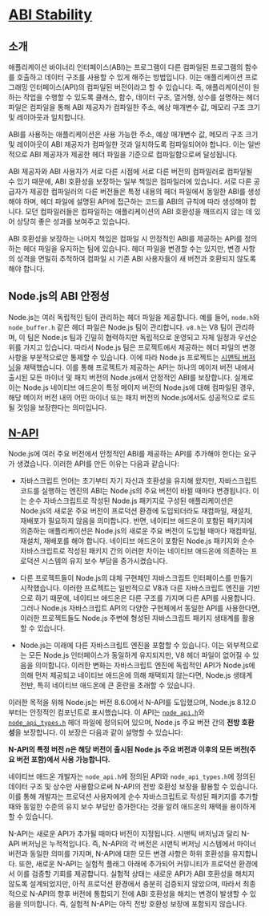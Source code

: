 # [ABI Stability](https://nodejs.org/en/learn/modules/publishing-a-package#abi-stability)





## 소개

애플리케이션 바이너리 인터페이스(ABI)는 프로그램이 다른 컴파일된 프로그램의 함수를 호출하고 데이터 구조를 사용할 수 있게 해주는 방법입니다. 이는 애플리케이션 프로그래밍 인터페이스(API)의 컴파일된 버전이라고 할 수 있습니다. 즉, 애플리케이션이 원하는 작업을 수행할 수 있도록 클래스, 함수, 데이터 구조, 열거형, 상수를 설명하는 헤더 파일은 컴파일을 통해 ABI 제공자가 컴파일한 주소, 예상 매개변수 값, 메모리 구조 크기 및 레이아웃과 일치합니다.

ABI를 사용하는 애플리케이션은 사용 가능한 주소, 예상 매개변수 값, 메모리 구조 크기 및 레이아웃이 ABI 제공자가 컴파일한 것과 일치하도록 컴파일되어야 합니다. 이는 일반적으로 ABI 제공자가 제공한 헤더 파일을 기준으로 컴파일함으로써 달성됩니다.

ABI 제공자와 ABI 사용자가 서로 다른 시점에 서로 다른 버전의 컴파일러로 컴파일될 수 있기 때문에, ABI 호환성을 보장하는 일부 책임은 컴파일러에 있습니다. 서로 다른 공급자가 제공한 컴파일러의 다른 버전들은 특정 내용의 헤더 파일에서 동일한 ABI를 생성해야 하며, 헤더 파일에 설명된 API에 접근하는 코드를 ABI의 규칙에 따라 생성해야 합니다. 모던 컴파일러들은 컴파일하는 애플리케이션의 ABI 호환성을 깨뜨리지 않는 데 있어 상당히 좋은 성과를 보여주고 있습니다.

ABI 호환성을 보장하는 나머지 책임은 컴파일 시 안정적인 ABI를 제공하는 API를 정의하는 헤더 파일을 유지하는 팀에 있습니다. 헤더 파일을 변경할 수는 있지만, 변경 사항의 성격을 면밀히 추적하여 컴파일 시 기존 ABI 사용자들이 새 버전과 호환되지 않도록 해야 합니다.


## Node.js의 ABI 안정성

Node.js는 여러 독립적인 팀이 관리하는 헤더 파일을 제공합니다. 예를 들어, `node.h`와 `node_buffer.h` 같은 헤더 파일은 Node.js 팀이 관리합니다. `v8.h`는 V8 팀이 관리하며, 이 팀은 Node.js 팀과 긴밀히 협력하지만 독립적으로 운영되고 자체 일정과 우선순위를 가지고 있습니다. 따라서 Node.js 팀은 프로젝트에서 제공하는 헤더 파일의 변경 사항을 부분적으로만 통제할 수 있습니다. 이에 따라 Node.js 프로젝트는 [시맨틱 버저닝](https://semver.org/)을 채택했습니다. 이를 통해 프로젝트가 제공하는 API는 하나의 메이저 버전 내에서 출시된 모든 마이너 및 패치 버전의 Node.js에서 안정적인 ABI를 보장합니다. 실제로 이는 Node.js 네이티브 애드온이 특정 메이저 버전의 Node.js에 대해 컴파일된 경우, 해당 메이저 버전 내의 어떤 마이너 또는 패치 버전의 Node.js에서도 성공적으로 로드될 것임을 보장한다는 의미입니다.


## [N-API](https://nodejs.org/en/learn/modules/publishing-a-package#n-api)

Node.js에 여러 주요 버전에서 안정적인 ABI를 제공하는 API를 추가해야 한다는 요구가 생겼습니다. 이러한 API를 만든 이유는 다음과 같습니다:

-   자바스크립트 언어는 초기부터 자기 자신과 호환성을 유지해 왔지만, 자바스크립트 코드를 실행하는 엔진의 ABI는 Node.js의 주요 버전이 바뀔 때마다 변경됩니다. 이는 순수 자바스크립트로 작성된 Node.js 패키지로 구성된 애플리케이션은 Node.js의 새로운 주요 버전이 프로덕션 환경에 도입되더라도 재컴파일, 재설치, 재배포가 필요하지 않음을 의미합니다. 반면, 네이티브 애드온이 포함된 패키지에 의존하는 애플리케이션은 Node.js의 새로운 주요 버전이 도입될 때마다 재컴파일, 재설치, 재배포를 해야 합니다. 네이티브 애드온이 포함된 Node.js 패키지와 순수 자바스크립트로 작성된 패키지 간의 이러한 차이는 네이티브 애드온에 의존하는 프로덕션 시스템의 유지 보수 부담을 증가시켰습니다.
    
-   다른 프로젝트들이 Node.js의 대체 구현체인 자바스크립트 인터페이스를 만들기 시작했습니다. 이러한 프로젝트는 일반적으로 V8과 다른 자바스크립트 엔진을 기반으로 하기 때문에, 네이티브 애드온은 다른 구조를 가지며 다른 API를 사용합니다. 그러나 Node.js 자바스크립트 API의 다양한 구현체에서 동일한 API를 사용한다면, 이러한 프로젝트들도 Node.js 주변에 형성된 자바스크립트 패키지 생태계를 활용할 수 있습니다.
    
-   Node.js는 미래에 다른 자바스크립트 엔진을 포함할 수 있습니다. 이는 외부적으로는 모든 Node.js 인터페이스가 동일하게 유지되지만, V8 헤더 파일이 없어질 수 있음을 의미합니다. 이러한 변화는 자바스크립트 엔진에 독립적인 API가 Node.js에 의해 먼저 제공되고 네이티브 애드온에 의해 채택되지 않는다면, Node.js 생태계 전반, 특히 네이티브 애드온에 큰 혼란을 초래할 수 있습니다.
    

이러한 목적을 위해 Node.js는 버전 8.6.0에서 N-API를 도입했으며, Node.js 8.12.0부터는 안정적인 컴포넌트로 표시했습니다. 이 API는 [`node_api.h`](https://github.com/nodejs/node/blob/main/src/node_api.h)와 [`node_api_types.h`](https://github.com/nodejs/node/blob/main/src/node_api_types.h) 헤더 파일에 정의되어 있으며, Node.js 주요 버전 간의 **전방 호환성**을 보장합니다. 이 보장은 다음과 같이 설명할 수 있습니다:

**N-API의 특정 버전 *n*은 해당 버전이 출시된 Node.js 주요 버전과 이후의 모든 버전(주요 버전 포함)에서 사용 가능합니다.**

네이티브 애드온 개발자는 `node_api.h`에 정의된 API와 `node_api_types.h`에 정의된 데이터 구조 및 상수만 사용함으로써 N-API의 전방 호환성 보장을 활용할 수 있습니다. 이를 통해 개발자는 프로덕션 사용자에게 순수 자바스크립트로 작성된 패키지를 추가할 때와 동일한 수준의 유지 보수 부담만 증가한다는 것을 알려 애드온의 채택을 용이하게 할 수 있습니다.

N-API는 새로운 API가 추가될 때마다 버전이 지정됩니다. 시맨틱 버저닝과 달리 N-API 버저닝은 누적적입니다. 즉, N-API의 각 버전은 시맨틱 버저닝 시스템에서 마이너 버전과 동일한 의미를 가지며, N-API에 대한 모든 변경 사항은 하위 호환성을 유지합니다. 또한, 새로운 N-API는 실험적 플래그 아래에 추가되어 커뮤니티가 프로덕션 환경에서 이를 검증할 기회를 제공합니다. 실험적 상태는 새로운 API가 ABI 호환성을 해치지 않도록 설계되었지만, 아직 프로덕션 환경에서 충분히 검증되지 않았으며, 따라서 최종적으로 N-API의 향후 버전에 통합되기 전에 ABI 호환성을 해치는 변경이 발생할 수 있음을 의미합니다. 즉, 실험적 N-API는 아직 전방 호환성 보장에 포함되지 않습니다.


